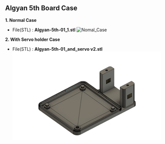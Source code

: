 [normal_case]: img/Algyan-5th-01_1.png
[servo_case]: img/Algyan-5th-01_and_servo_v2.png

## Algyan 5th Board Case
**1. Normal Case**
* File(STL) : **Algyan-5th-01_1.stl**
![Nomal_Case][normal_case]

**2. With Servo holder Case**
* File(STL) : **Algyan-5th-01_and_servo v2.stl**
![With_Servo_Case][servo_case]

